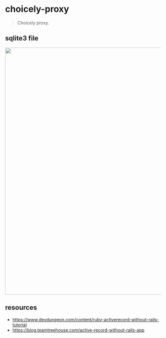 # choicely-proxy
> Choicely proxy.

## sqlite3 file
<img width="800" src="https://tva1.sinaimg.cn/large/00831rSTgy1gch71fn2j3j30v80i0tar.jpg" />

## resources
- https://www.devdungeon.com/content/ruby-activerecord-without-rails-tutorial
- https://blog.teamtreehouse.com/active-record-without-rails-app
